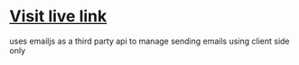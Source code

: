 # [Visit live link](https://app.netlify.com/sites/candid-cobbler-5116f1/deploys/66b65a84cc777343a1d9bc22)
uses emailjs as a third party api to manage sending emails using client side only

